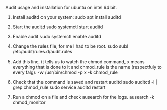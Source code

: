 Audit usage and installation for ubuntu on intel 64 bit.

1) Install auditd on your system:
	sudo apt install auditd

2) Start the auditd
	sudo systemctl start auditd

3) Enable audit
	sudo systemctl enable auditd

4) Change the rules file, for me I had to be root.
	sudo subl /etc/audit/rules.d/audit.rules

5) Add this line, it tells us to watch the chmod command, x means everything that is done to it and chmod_rule is the name (respectfuly to every falg).
	-w /usr/bin/chmod -p x -k chmod_rule

5) Check that the command is saved and restart auditd
	sudo auditctl -l | grep chmod_rule
	sudo service auditd restart

6) Run a chmod on a file and check ausearch for the logs.
	ausearch -k chmod_monitor
